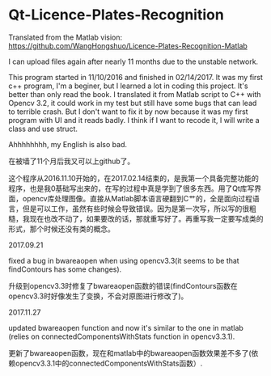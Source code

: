 # Qt-Licence-Plates-Recognition
Translated from the Matlab vision: https://github.com/WangHongshuo/Licence-Plates-Recognition-Matlab

I can upload files again after nearly 11 months due to the unstable network.

This program started in 11/10/2016 and finished in 02/14/2017. It was my first c++ program, I'm a beginer, but I learned a lot in coding this project. It's better than only read the book. I translated it from Matlab script to C++ with Opencv 3.2, it could work in my test but still have some bugs that can lead to terrible crash. But I don't want to fix it by now because it was my first program with UI and it reads badly. I think if I want to recode it, I will write a class and use struct.

Ahhhhhhhh, my English is also bad.

在被墙了11个月后我又可以上github了。

这个程序从2016.11.10开始的，在2017.02.14结束的，是我第一个具备完整功能的程序，也是我0基础写出来的，在写的过程中真是学到了很多东西。用了Qt库写界面，opencv库处理图像。直接从Matlab脚本语言硬翻到C艹的，全是面向过程语言，但是可以工作，虽然有些时候会导致错误。因为是第一次写，所以写的很粗糙，我现在也改不动了，如果要改的话，那就重写好了。再重写我一定要写成类的形式，那个时候还没有类的概念。

2017.09.21

fixed a bug in bwareaopen when using opencv3.3(it seems to be that findContours has some changes).

升级到opencv3.3时修复了bwareaopen函数的错误(findContours函数在opencv3.3时好像发生了变换，不会对原图进行修改了)。

2017.11.27

updated bwareaopen function and now it's similar to the one in matlab (relies on connectedComponentsWithStats function in opencv3.3.1).

更新了bwareaopen函数，现在和matlab中的bwareaopen函数效果差不多了(依赖opencv3.3.1中的connectedComponentsWithStats函数）.

